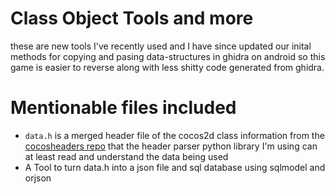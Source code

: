 # Class Object Tools and more
these are new tools I've recently used and I have since updated our inital methods for copying and pasing data-structures in ghidra on android
so this game is easier to reverse along with less shitty code generated from ghidra.

# Mentionable files included
- `data.h` is a merged header file of the cocos2d class information from the [cocosheaders repo]( https://github.com/HJfod/cocos-headers) that the header parser python library I'm using can at least read and understand the data being used  
- A Tool to turn data.h into a json file and sql database using sqlmodel and orjson 
